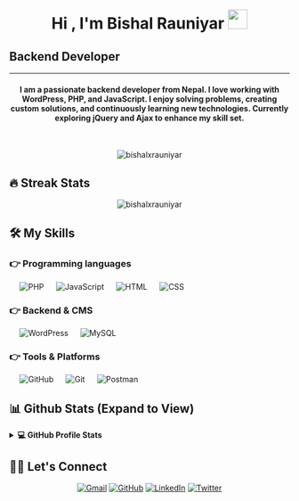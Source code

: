 <h1 align="center">Hi , I'm Bishal Rauniyar <img src="https://media.giphy.com/media/hvRJCLFzcasrR4ia7z/giphy.gif" width="35"></h1>
<p align="center">
 <h2> Backend Developer</h2>
<hr/>
<h4 align="center">I am a passionate backend developer from Nepal. I love working with WordPress, PHP, and JavaScript. I enjoy solving problems, creating custom solutions, and continuously learning new technologies. Currently exploring jQuery and Ajax to enhance my skill set.</h4>
<br>
<p align="center"> <img src="https://komarev.com/ghpvc/?username=bishalxrauniyar&label=Profile%20Views&color=0e75b6&style=plastic" alt="bishalxrauniyar" /> </p>

## 🔥 Streak Stats
<p align="center"><img align="center" src="https://github-readme-streak-stats.herokuapp.com/?user=bishalxrauniyar&theme=algolia" alt="bishalxrauniyar" /></p>

## 🛠️ My Skills

### 👉 Programming languages
<p align="left"> 
  &emsp; <img alt="PHP" src="https://img.shields.io/badge/PHP-%23777BB4.svg?logo=php&logoColor=white"/>
  &emsp; <img alt="JavaScript" src="https://img.shields.io/badge/JavaScript%20-%23F7DF1E.svg?logo=javascript&logoColor=black">
  &emsp; <img alt="HTML" src="https://img.shields.io/badge/HTML5%20-%23E34F26.svg?logo=html5&logoColor=white">
  &emsp; <img alt="CSS" src="https://img.shields.io/badge/CSS%20-%231572B6.svg?logo=css3&logoColor=white">
</p>

### 👉 Backend & CMS
<p align="left">
  &emsp; <img alt="WordPress" src="https://img.shields.io/badge/WordPress-21759B?style=flat&logo=wordpress&logoColor=white"/>
  &emsp; <img alt="MySQL" src="https://img.shields.io/badge/MySQL-00000F?style=flat&logo=mysql&logoColor=white">
</p>

### 👉 Tools & Platforms
<p>
  &emsp; <img alt="GitHub" src="https://img.shields.io/badge/GitHub%20-%23121011.svg?logo=github&logoColor=white">
  &emsp; <img alt="Git" src="https://img.shields.io/badge/Git%20-%23F05033.svg?logo=git&logoColor=white">
  &emsp; <img alt="Postman" src="https://img.shields.io/badge/Postman-FF6C37?style=flat&logo=postman&logoColor=white">
</p>

## 📊 Github Stats (Expand to View)
<details> 
  <summary><b>💻 GitHub Profile Stats</b></summary>
  <br/>
  <p align="center">
    <a href="https://github.com/bishalxrauniyar"><img align="center" src="https://github-readme-stats.vercel.app/api?username=bishalxrauniyar&show_icons=true&locale=en&theme=algolia" alt="bishalxrauniyar" height="192px"/></a>
  </p>
  <p align="center">
    <img src="https://github-readme-stats.vercel.app/api/top-langs?username=bishalxrauniyar&show_icons=true&locale=en&layout=compact&theme=algolia" alt="bishalxrauniyar" height="192px"/>
  </p>
</details>

## 🙋‍♀️ Let's Connect
<p align="center">
  <a href="mailto:bishal.rauniyar@gmail.com"><img src="https://img.icons8.com/bubbles/50/000000/gmail.png" alt="Gmail"/></a>
  <a href="https://github.com/bishalxrauniyar"><img src="https://img.icons8.com/bubbles/50/000000/github.png" alt="GitHub"/></a>
  <a href="https://linkedin.com/in/bishalxrauniyar"><img src="https://img.icons8.com/bubbles/50/000000/linkedin.png" alt="LinkedIn"/></a>
  <a href="https://x.com/BishalXRauniyar"><img src="https://img.icons8.com/bubbles/50/000000/twitter.png" alt="Twitter"/></a>
</p>

